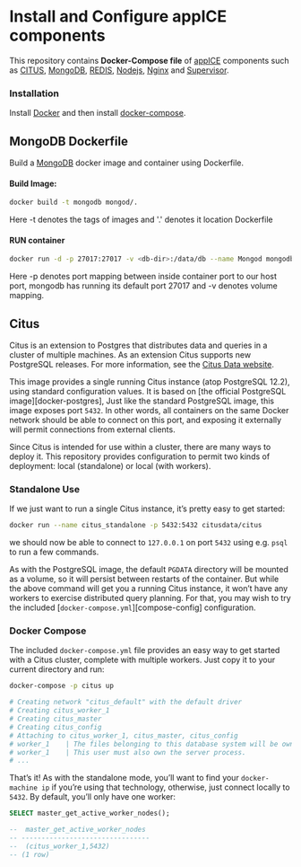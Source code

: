 # Install and Configure appICE components

This repository contains **Docker-Compose file** of [appICE](https://www.appice.io/) components such as [CITUS](https://www.citusdata.com/), [MongoDB](http://www.mongodb.org), [REDIS](https://redis.io/), [Nodejs](https://nodejs.org/en/), [Nginx](https://www.nginx.com/) and [Supervisor](http://supervisord.org/).

### Installation

  Install [Docker](https://docs.docker.com/engine/install/) and then install [docker-compose](https://docs.docker.com/compose/install/).
  
## MongoDB Dockerfile

Build a [MongoDB](http://www.mongodb.org) docker image and container using Dockerfile.
#### Build Image:
   ```bash
   docker build -t mongodb mongod/.
   ```
Here -t denotes the tags of images and '.' denotes it location Dockerfile

#### RUN container
```bash
docker run -d -p 27017:27017 -v <db-dir>:/data/db --name Mongod mongodb
```
Here -p denotes port mapping between inside container port to our host port, mongodb has running its default port 27017 and -v denotes volume mapping.
  
## Citus

Citus is an extension to Postgres that distributes data and queries in a cluster of multiple machines. As an extension Citus supports new PostgreSQL releases. For more information, see the [Citus Data website](https://www.citusdata.com/).

This image provides a single running Citus instance (atop PostgreSQL 12.2), using standard configuration values. It is based on [the official PostgreSQL image][docker-postgres], Just like the standard PostgreSQL image, this image exposes port `5432`. In other words, all containers on the same Docker network should be able to connect on this port, and exposing it externally will permit connections from external clients.

Since Citus is intended for use within a cluster, there are many ways to deploy it. This repository provides configuration to permit two kinds of deployment: local (standalone) or local (with workers).

### Standalone Use

If we just want to run a single Citus instance, it’s pretty easy to get started:

```bash
docker run --name citus_standalone -p 5432:5432 citusdata/citus
```

we should now be able to connect to `127.0.0.1` on port `5432` using e.g. `psql` to run a few commands.

As with the PostgreSQL image, the default `PGDATA` directory will be mounted as a volume, so it will persist between restarts of the container. But while the above command will get you a running Citus instance, it won’t have any workers to exercise distributed query planning. For that, you may wish to try the included [`docker-compose.yml`][compose-config] configuration.

### Docker Compose

The included `docker-compose.yml` file provides an easy way to get started with a Citus cluster, complete with multiple workers. Just copy it to your current directory and run:

```bash
docker-compose -p citus up

# Creating network "citus_default" with the default driver
# Creating citus_worker_1
# Creating citus_master
# Creating citus_config
# Attaching to citus_worker_1, citus_master, citus_config
# worker_1    | The files belonging to this database system will be owned by user "postgres".
# worker_1    | This user must also own the server process.
# ...
```

That’s it! As with the standalone mode, you’ll want to find your `docker-machine ip` if you’re using that technology, otherwise, just connect locally to `5432`. By default, you’ll only have one worker:
```sql
SELECT master_get_active_worker_nodes();

--  master_get_active_worker_nodes
-- --------------------------------
--  (citus_worker_1,5432)
-- (1 row)
